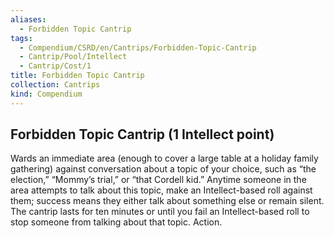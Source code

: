 ```yaml
---
aliases:
  - Forbidden Topic Cantrip
tags:
  - Compendium/CSRD/en/Cantrips/Forbidden-Topic-Cantrip
  - Cantrip/Pool/Intellect
  - Cantrip/Cost/1
title: Forbidden Topic Cantrip
collection: Cantrips
kind: Compendium
---
```

## Forbidden Topic Cantrip (1 Intellect point)
Wards an immediate area (enough to cover a large table at a holiday family gathering) against conversation about a topic of your choice, such as “the election,” “Mommy’s trial,” or “that Cordell kid.” Anytime someone in the area attempts to talk about this topic, make an Intellect-based roll against them; success means they either talk about something else or remain silent. The cantrip lasts for ten minutes or until you fail an Intellect-based roll to stop someone from talking about that topic. Action. 




